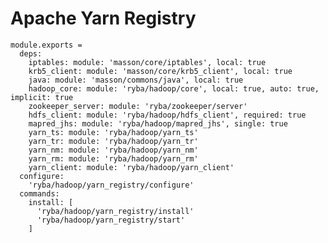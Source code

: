 
# Apache Yarn Registry

    module.exports =
      deps:
        iptables: module: 'masson/core/iptables', local: true
        krb5_client: module: 'masson/core/krb5_client', local: true
        java: module: 'masson/commons/java', local: true
        hadoop_core: module: 'ryba/hadoop/core', local: true, auto: true, implicit: true
        zookeeper_server: module: 'ryba/zookeeper/server'
        hdfs_client: module: 'ryba/hadoop/hdfs_client', required: true
        mapred_jhs: module: 'ryba/hadoop/mapred_jhs', single: true
        yarn_ts: module: 'ryba/hadoop/yarn_ts'
        yarn_tr: module: 'ryba/hadoop/yarn_tr'
        yarn_nm: module: 'ryba/hadoop/yarn_nm'
        yarn_rm: module: 'ryba/hadoop/yarn_rm'
        yarn_client: module: 'ryba/hadoop/yarn_client'
      configure:
        'ryba/hadoop/yarn_registry/configure'
      commands:
        install: [
          'ryba/hadoop/yarn_registry/install'
          'ryba/hadoop/yarn_registry/start'
        ]
